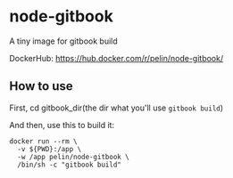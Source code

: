 # node-gitbook
A tiny image for gitbook build

DockerHub: https://hub.docker.com/r/pelin/node-gitbook/

## How to use

First, cd gitbook_dir(the dir what you'll use `gitbook build`)

And then, use this to build it:
```
docker run --rm \
  -v ${PWD}:/app \
  -w /app pelin/node-gitbook \
  /bin/sh -c "gitbook build"
```
